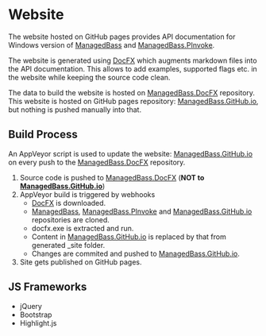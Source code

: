 # Website
The website hosted on GitHub pages provides API documentation for Windows version of [ManagedBass][MB] and [ManagedBass.PInvoke][MB.PInvoke].

The website is generated using [DocFX][DocFX] which augments markdown files into the API documentation.
This allows to add examples, supported flags etc. in the website while keeping the source code clean.

The data to build the website is hosted on [ManagedBass.DocFX][MB.DocFX] repository.
This website is hosted on GitHub pages repository: [ManagedBass.GitHub.io][MB.Page], but nothing is pushed manually into that.

## Build Process
An AppVeyor script is used to update the website: [ManagedBass.GitHub.io][MB.Site] on every push to the [ManagedBass.DocFX][MB.DocFX] repository.

1. Source code is pushed to [ManagedBass.DocFX][MB.DocFX] (**NOT to [ManagedBass.GitHub.io][MB.Page]**)
2. AppVeyor build is triggered by webhooks
   - [DocFX][DocFX] is downloaded.
   - [ManagedBass][MB], [ManagedBass.PInvoke][MB.PInvoke] and [ManagedBass.GitHub.io][MB.Page] repositories are cloned.
   - docfx.exe is extracted and run.
   - Content in [ManagedBass.GitHub.io][MB.Page] is replaced by that from generated _site folder.
   - Changes are commited and pushed to [ManagedBass.GitHub.io][MB.Page].
3. Site gets published on GitHub pages.

## JS Frameworks
- jQuery
- Bootstrap
- Highlight.js

[MB]: https://github.com/ManagedBass/ManagedBass
[MB.PInvoke]: https://github.com/ManagedBass/ManagedBass.PInvoke
[MB.DocFX]: https://github.com/ManagedBass/ManagedBass.DocFX
[MB.Page]: https://github.com/ManagedBass/ManagedBass.GitHub.io
[MB.Site]: https://ManagedBass.GitHub.io
[DocFX]: http://dotnet.github.io/docfx